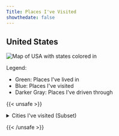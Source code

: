 ```yaml
---
Title: Places I've Visited
showthedate: false
---
```


## United States

![Map of USA with states colored in](/files/images/usa_visited.svg)

Legend:
- Green: Places I've lived in
- Blue: Places I've visited
- Darker Gray: Places I've driven through

{{< unsafe >}}
<details> 
    <summary>Cities I've visited (Subset)</summary>
    <ul>
        <li> San Diego, California </li>
        <li> Boulder, Colorado </li>
        <li> Colorado Springs, Colorado </li>
        <li> Denver, Colorado </li>
        <li> Silverthorne, Colorado </li>
        <li> Honolulu, Hawaii </li>
        <li> Chicago, Illinois </li>
        <li> Bloomington, Indiana </li>
        <li> Portland, Maine </li>
        <li> Anapolis, Maryland </li>
        <li> Baltimore, Maryland </li>
        <li> Ellicott City, Maryland </li>
        <li> North Adams, Massachusetts </li>
        <li> Williamstown, Massachusetts </li>
        <li> Albany, New York </li>
        <li> Howes Cave, New York </li>
        <li> Lake George, New York </li>
        <li> Lake Placid, New York </li>
        <li> New York, New York </li>
        <li> Niagara Falls, New York </li>
        <li> Saratoga Springs, New York </li>
        <li> Schenectady, New York </li>
        <li> Syracuse, New York </li>
        <li> Utica, New York </li>
        <li> Philidelphia, Pennsylvania </li>
        <li> San Antonio, Texas </li>
        <li> Charlottesville, Virginia </li>
        <li> Great Falls, Virginia </li>
        <li> Luray, Virginia </li>
        <li> Newport News, Virginia </li>
        <li> Occoquan, Virginia </li>
        <li> Richmond, Virginia </li>
        <li> Virginia Beach, Virginia </li>
        <li> Williamsburg, Virginia </li>
        <li> Harper's Ferry, West Virginia </li>
    </ul>
</details>

{{< /unsafe >}}





